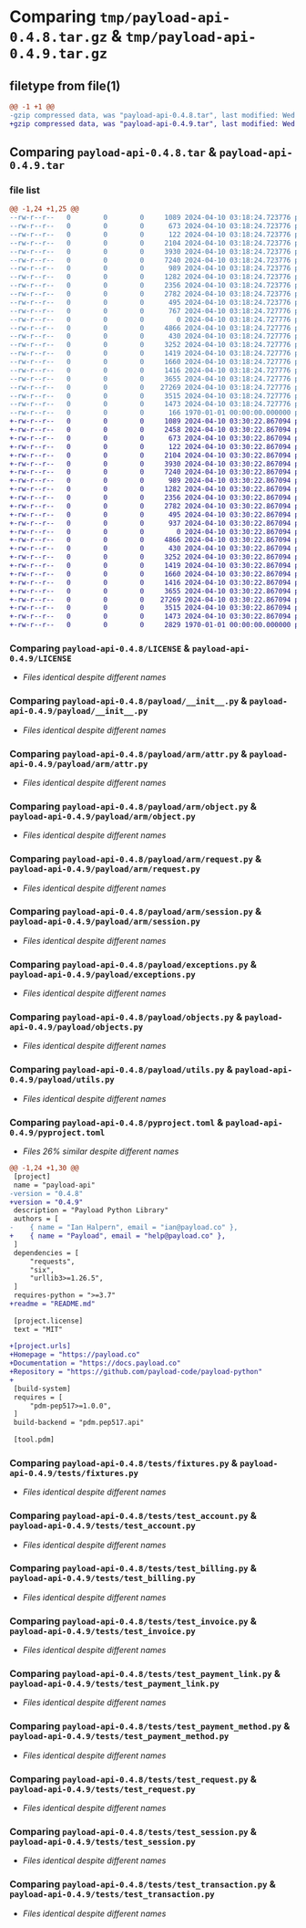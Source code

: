 # Comparing `tmp/payload-api-0.4.8.tar.gz` & `tmp/payload-api-0.4.9.tar.gz`

## filetype from file(1)

```diff
@@ -1 +1 @@
-gzip compressed data, was "payload-api-0.4.8.tar", last modified: Wed Apr 10 03:18:33 2024, max compression
+gzip compressed data, was "payload-api-0.4.9.tar", last modified: Wed Apr 10 03:30:36 2024, max compression
```

## Comparing `payload-api-0.4.8.tar` & `payload-api-0.4.9.tar`

### file list

```diff
@@ -1,24 +1,25 @@
--rw-r--r--   0        0        0     1089 2024-04-10 03:18:24.723776 payload-api-0.4.8/LICENSE
--rw-r--r--   0        0        0      673 2024-04-10 03:18:24.723776 payload-api-0.4.8/payload/__init__.py
--rw-r--r--   0        0        0      122 2024-04-10 03:18:24.723776 payload-api-0.4.8/payload/arm/__init__.py
--rw-r--r--   0        0        0     2104 2024-04-10 03:18:24.723776 payload-api-0.4.8/payload/arm/attr.py
--rw-r--r--   0        0        0     3930 2024-04-10 03:18:24.723776 payload-api-0.4.8/payload/arm/object.py
--rw-r--r--   0        0        0     7240 2024-04-10 03:18:24.723776 payload-api-0.4.8/payload/arm/request.py
--rw-r--r--   0        0        0      989 2024-04-10 03:18:24.723776 payload-api-0.4.8/payload/arm/session.py
--rw-r--r--   0        0        0     1282 2024-04-10 03:18:24.723776 payload-api-0.4.8/payload/exceptions.py
--rw-r--r--   0        0        0     2356 2024-04-10 03:18:24.723776 payload-api-0.4.8/payload/objects.py
--rw-r--r--   0        0        0     2782 2024-04-10 03:18:24.723776 payload-api-0.4.8/payload/utils.py
--rw-r--r--   0        0        0      495 2024-04-10 03:18:24.723776 payload-api-0.4.8/payload/version.py
--rw-r--r--   0        0        0      767 2024-04-10 03:18:24.727776 payload-api-0.4.8/pyproject.toml
--rw-r--r--   0        0        0        0 2024-04-10 03:18:24.727776 payload-api-0.4.8/tests/__init__.py
--rw-r--r--   0        0        0     4866 2024-04-10 03:18:24.727776 payload-api-0.4.8/tests/fixtures.py
--rw-r--r--   0        0        0      430 2024-04-10 03:18:24.727776 payload-api-0.4.8/tests/test_access_token.py
--rw-r--r--   0        0        0     3252 2024-04-10 03:18:24.727776 payload-api-0.4.8/tests/test_account.py
--rw-r--r--   0        0        0     1419 2024-04-10 03:18:24.727776 payload-api-0.4.8/tests/test_billing.py
--rw-r--r--   0        0        0     1660 2024-04-10 03:18:24.727776 payload-api-0.4.8/tests/test_invoice.py
--rw-r--r--   0        0        0     1416 2024-04-10 03:18:24.727776 payload-api-0.4.8/tests/test_payment_link.py
--rw-r--r--   0        0        0     3655 2024-04-10 03:18:24.727776 payload-api-0.4.8/tests/test_payment_method.py
--rw-r--r--   0        0        0    27269 2024-04-10 03:18:24.727776 payload-api-0.4.8/tests/test_request.py
--rw-r--r--   0        0        0     3515 2024-04-10 03:18:24.727776 payload-api-0.4.8/tests/test_session.py
--rw-r--r--   0        0        0     1473 2024-04-10 03:18:24.727776 payload-api-0.4.8/tests/test_transaction.py
--rw-r--r--   0        0        0      166 1970-01-01 00:00:00.000000 payload-api-0.4.8/PKG-INFO
+-rw-r--r--   0        0        0     1089 2024-04-10 03:30:22.867094 payload-api-0.4.9/LICENSE
+-rw-r--r--   0        0        0     2458 2024-04-10 03:30:22.867094 payload-api-0.4.9/README.md
+-rw-r--r--   0        0        0      673 2024-04-10 03:30:22.867094 payload-api-0.4.9/payload/__init__.py
+-rw-r--r--   0        0        0      122 2024-04-10 03:30:22.867094 payload-api-0.4.9/payload/arm/__init__.py
+-rw-r--r--   0        0        0     2104 2024-04-10 03:30:22.867094 payload-api-0.4.9/payload/arm/attr.py
+-rw-r--r--   0        0        0     3930 2024-04-10 03:30:22.867094 payload-api-0.4.9/payload/arm/object.py
+-rw-r--r--   0        0        0     7240 2024-04-10 03:30:22.867094 payload-api-0.4.9/payload/arm/request.py
+-rw-r--r--   0        0        0      989 2024-04-10 03:30:22.867094 payload-api-0.4.9/payload/arm/session.py
+-rw-r--r--   0        0        0     1282 2024-04-10 03:30:22.867094 payload-api-0.4.9/payload/exceptions.py
+-rw-r--r--   0        0        0     2356 2024-04-10 03:30:22.867094 payload-api-0.4.9/payload/objects.py
+-rw-r--r--   0        0        0     2782 2024-04-10 03:30:22.867094 payload-api-0.4.9/payload/utils.py
+-rw-r--r--   0        0        0      495 2024-04-10 03:30:22.867094 payload-api-0.4.9/payload/version.py
+-rw-r--r--   0        0        0      937 2024-04-10 03:30:22.867094 payload-api-0.4.9/pyproject.toml
+-rw-r--r--   0        0        0        0 2024-04-10 03:30:22.867094 payload-api-0.4.9/tests/__init__.py
+-rw-r--r--   0        0        0     4866 2024-04-10 03:30:22.867094 payload-api-0.4.9/tests/fixtures.py
+-rw-r--r--   0        0        0      430 2024-04-10 03:30:22.867094 payload-api-0.4.9/tests/test_access_token.py
+-rw-r--r--   0        0        0     3252 2024-04-10 03:30:22.867094 payload-api-0.4.9/tests/test_account.py
+-rw-r--r--   0        0        0     1419 2024-04-10 03:30:22.867094 payload-api-0.4.9/tests/test_billing.py
+-rw-r--r--   0        0        0     1660 2024-04-10 03:30:22.867094 payload-api-0.4.9/tests/test_invoice.py
+-rw-r--r--   0        0        0     1416 2024-04-10 03:30:22.867094 payload-api-0.4.9/tests/test_payment_link.py
+-rw-r--r--   0        0        0     3655 2024-04-10 03:30:22.867094 payload-api-0.4.9/tests/test_payment_method.py
+-rw-r--r--   0        0        0    27269 2024-04-10 03:30:22.867094 payload-api-0.4.9/tests/test_request.py
+-rw-r--r--   0        0        0     3515 2024-04-10 03:30:22.867094 payload-api-0.4.9/tests/test_session.py
+-rw-r--r--   0        0        0     1473 2024-04-10 03:30:22.867094 payload-api-0.4.9/tests/test_transaction.py
+-rw-r--r--   0        0        0     2829 1970-01-01 00:00:00.000000 payload-api-0.4.9/PKG-INFO
```

### Comparing `payload-api-0.4.8/LICENSE` & `payload-api-0.4.9/LICENSE`

 * *Files identical despite different names*

### Comparing `payload-api-0.4.8/payload/__init__.py` & `payload-api-0.4.9/payload/__init__.py`

 * *Files identical despite different names*

### Comparing `payload-api-0.4.8/payload/arm/attr.py` & `payload-api-0.4.9/payload/arm/attr.py`

 * *Files identical despite different names*

### Comparing `payload-api-0.4.8/payload/arm/object.py` & `payload-api-0.4.9/payload/arm/object.py`

 * *Files identical despite different names*

### Comparing `payload-api-0.4.8/payload/arm/request.py` & `payload-api-0.4.9/payload/arm/request.py`

 * *Files identical despite different names*

### Comparing `payload-api-0.4.8/payload/arm/session.py` & `payload-api-0.4.9/payload/arm/session.py`

 * *Files identical despite different names*

### Comparing `payload-api-0.4.8/payload/exceptions.py` & `payload-api-0.4.9/payload/exceptions.py`

 * *Files identical despite different names*

### Comparing `payload-api-0.4.8/payload/objects.py` & `payload-api-0.4.9/payload/objects.py`

 * *Files identical despite different names*

### Comparing `payload-api-0.4.8/payload/utils.py` & `payload-api-0.4.9/payload/utils.py`

 * *Files identical despite different names*

### Comparing `payload-api-0.4.8/pyproject.toml` & `payload-api-0.4.9/pyproject.toml`

 * *Files 26% similar despite different names*

```diff
@@ -1,24 +1,30 @@
 [project]
 name = "payload-api"
-version = "0.4.8"
+version = "0.4.9"
 description = "Payload Python Library"
 authors = [
-    { name = "Ian Halpern", email = "ian@payload.co" },
+    { name = "Payload", email = "help@payload.co" },
 ]
 dependencies = [
     "requests",
     "six",
     "urllib3>=1.26.5",
 ]
 requires-python = ">=3.7"
+readme = "README.md"
 
 [project.license]
 text = "MIT"
 
+[project.urls]
+Homepage = "https://payload.co"
+Documentation = "https://docs.payload.co"
+Repository = "https://github.com/payload-code/payload-python"
+
 [build-system]
 requires = [
     "pdm-pep517>=1.0.0",
 ]
 build-backend = "pdm.pep517.api"
 
 [tool.pdm]
```

### Comparing `payload-api-0.4.8/tests/fixtures.py` & `payload-api-0.4.9/tests/fixtures.py`

 * *Files identical despite different names*

### Comparing `payload-api-0.4.8/tests/test_account.py` & `payload-api-0.4.9/tests/test_account.py`

 * *Files identical despite different names*

### Comparing `payload-api-0.4.8/tests/test_billing.py` & `payload-api-0.4.9/tests/test_billing.py`

 * *Files identical despite different names*

### Comparing `payload-api-0.4.8/tests/test_invoice.py` & `payload-api-0.4.9/tests/test_invoice.py`

 * *Files identical despite different names*

### Comparing `payload-api-0.4.8/tests/test_payment_link.py` & `payload-api-0.4.9/tests/test_payment_link.py`

 * *Files identical despite different names*

### Comparing `payload-api-0.4.8/tests/test_payment_method.py` & `payload-api-0.4.9/tests/test_payment_method.py`

 * *Files identical despite different names*

### Comparing `payload-api-0.4.8/tests/test_request.py` & `payload-api-0.4.9/tests/test_request.py`

 * *Files identical despite different names*

### Comparing `payload-api-0.4.8/tests/test_session.py` & `payload-api-0.4.9/tests/test_session.py`

 * *Files identical despite different names*

### Comparing `payload-api-0.4.8/tests/test_transaction.py` & `payload-api-0.4.9/tests/test_transaction.py`

 * *Files identical despite different names*

